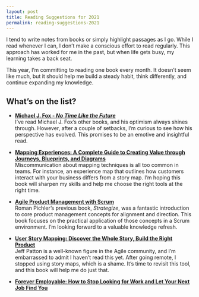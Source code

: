 ```yaml
---
layout: post
title: Reading Suggestions for 2021
permalink: reading-suggestions-2021
---
```


I tend to write notes from books or simply highlight passages as I go. While I read whenever I can, I don’t make a conscious effort to read regularly. This approach has worked for me in the past, but when life gets busy, my learning takes a back seat.

This year, I’m committing to reading one book every month. It doesn’t seem like much, but it should help me build a steady habit, think differently, and continue expanding my knowledge.

## What’s on the list?

- **[Michael J. Fox - *No Time Like the Future*](https://www.waterstones.com/book/no-time-like-the-future/michael-j-fox/9781472278463)**  
I’ve read Michael J. Fox’s other books, and his optimism always shines through. However, after a couple of setbacks, I’m curious to see how his perspective has evolved. This promises to be an emotive and insightful read.

- **[Mapping Experiences: A Complete Guide to Creating Value through Journeys, Blueprints, and Diagrams](https://www.amazon.co.uk/Mapping-Experiences-Complete-Creating-Blueprints-ebook/dp/B01F9Y6B9K)**  
Miscommunication about mapping techniques is all too common in teams. For instance, an experience map that outlines how customers interact with your business differs from a story map. I’m hoping this book will sharpen my skills and help me choose the right tools at the right time.

- **[Agile Product Management with Scrum](https://www.amazon.co.uk/Agile-Product-Management-Scrum-Addison-Wesley-ebook/dp/B003BW0C9I/ref=sr_1_1?dchild=1&keywords=Agile+Product+Management+with+Scrum&qid=1610391190&s=digital-text&sr=1-1)**  
Roman Pichler’s previous book, *Strategize*, was a fantastic introduction to core product management concepts for alignment and direction. This book focuses on the practical application of those concepts in a Scrum environment. I’m looking forward to a valuable knowledge refresh.

- **[User Story Mapping: Discover the Whole Story, Build the Right Product](https://www.amazon.co.uk/User-Story-Mapping-Discover-Product-ebook/dp/B00NF07FHS/ref=sr_1_1?dchild=1&keywords=User+Story+Mapping_+Discover+the+Whole+Story%2C+Build+the+Right+Product&qid=1610391398&s=digital-text&sr=1-1)**  
Jeff Patton is a well-known figure in the Agile community, and I’m embarrassed to admit I haven’t read this yet. After going remote, I stopped using story maps, which is a shame. It’s time to revisit this tool, and this book will help me do just that.

- **[Forever Employable: How to Stop Looking for Work and Let Your Next Job Find You](https://www.amazon.co.uk/Forever-Employable-Stop-Looking-Work/dp/B087D22VV3/ref=sr_1_1?crid=N9PI3LI57I4W&dib=eyJ2IjoiMSJ9.AnBJvEg6zdQ75TE8kkHwHq0xRWQka94DT43usIwt81Y.fdKRwbEYJ-1aLcGExY4pWw0iqoeYnDRyMP9YbZHViOM&dib_tag=se&keywords=forever+employable+stop+looking&nsdOptOutParam=true&qid=1734305445&sprefix=forever+employable+stop+looking%2Caps%2C100&sr=8-1)**
